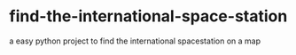 # find-the-international-space-station
a easy python project to find the international spacestation on a map
